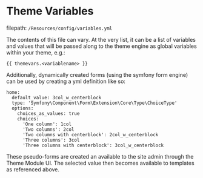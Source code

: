Theme Variables
===============

filepath: `/Resources/config/variables.yml`

The contents of this file can vary. At the very list, it can be a list of variables and values
that will be passed along to the theme engine as global variables within your theme, e.g.:

    {{ themevars.<variablename> }}

Additionally, dynamically created forms (using the symfony form engine) can be used by creating a yml definition like so:

    home:
      default_value: 3col_w_centerblock
      type: 'Symfony\Component\Form\Extension\Core\Type\ChoiceType'
      options:
        choices_as_values: true
        choices:
          'One column': 1col
          'Two columns': 2col
          'Two columns with centerblock': 2col_w_centerblock
          'Three columns': 3col
          'Three columns with centerblock': 3col_w_centerblock

These pseudo-forms are created an available to the site admin through the Theme Module UI. The selected value then
becomes available to templates as referenced above.
